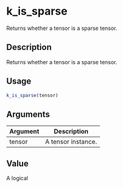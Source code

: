 # k_is_sparse


Returns whether a tensor is a sparse tensor.




## Description

Returns whether a tensor is a sparse tensor.





## Usage
```r
k_is_sparse(tensor)
```




## Arguments


Argument      |Description
------------- |----------------
tensor | A tensor instance.





## Value

A logical





